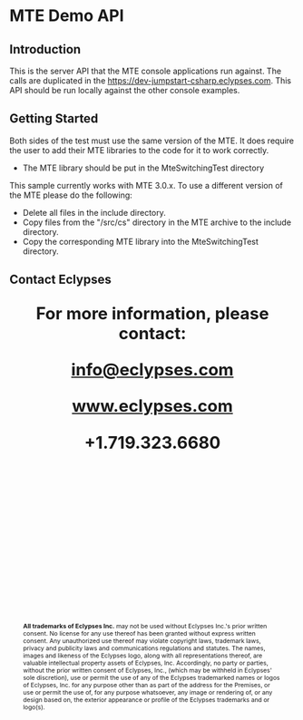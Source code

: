 # MTE Demo API

## Introduction
This is the server API that the MTE console applications run against. The calls are duplicated in the https://dev-jumpstart-csharp.eclypses.com. This API should be run locally against the other console examples. 


## Getting Started
Both sides of the test must use the same version of the MTE. It does require the user to add their MTE libraries to the code for it to work correctly. 

 - The MTE library should be put in the MteSwitchingTest directory

This sample currently works with MTE 3.0.x. To use a different version of the MTE please do the following:

  - Delete all files in the include directory.
  - Copy files from the "/src/cs" directory in the MTE archive to the include directory.
  - Copy the corresponding MTE library into the MteSwitchingTest directory.

<div style="page-break-after: always; break-after: page;"></div>

## Contact Eclypses

<p align="center" style="font-weight: bold; font-size: 22pt;">For more information, please contact:</p>
<p align="center" style="font-weight: bold; font-size: 22pt;"><a href="mailto:info@eclypses.com">info@eclypses.com</a></p>
<p align="center" style="font-weight: bold; font-size: 22pt;"><a href="https://www.eclypses.com">www.eclypses.com</a></p>
<p align="center" style="font-weight: bold; font-size: 22pt;">+1.719.323.6680</p>

<p style="font-size: 8pt; margin-bottom: 0; margin: 300px 24px 30px 24px; " >
<b>All trademarks of Eclypses Inc.</b> may not be used without Eclypses Inc.'s prior written consent. No license for any use thereof has been granted without express written consent. Any unauthorized use thereof may violate copyright laws, trademark laws, privacy and publicity laws and communications regulations and statutes. The names, images and likeness of the Eclypses logo, along with all representations thereof, are valuable intellectual property assets of Eclypses, Inc. Accordingly, no party or parties, without the prior written consent of Eclypses, Inc., (which may be withheld in Eclypses' sole discretion), use or permit the use of any of the Eclypses trademarked names or logos of Eclypses, Inc. for any purpose other than as part of the address for the Premises, or use or permit the use of, for any purpose whatsoever, any image or rendering of, or any design based on, the exterior appearance or profile of the Eclypses trademarks and or logo(s).
</p>